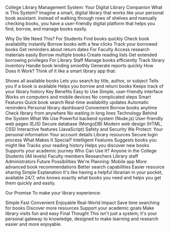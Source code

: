 College Library Management System: Your Digital Library Companion
What is This System?
Imagine a smart, digital library that works like your personal book assistant. Instead of walking through rows of shelves and manually checking books, you have a user-friendly digital platform that helps you find, borrow, and manage books easily.

Why Do We Need This?
For Students
Find books quickly
Check book availability instantly
Borrow books with a few clicks
Track your borrowed books
Get reminders about return dates
For Faculty
Access research materials easily
Borrow multiple books
Create reading lists
Get extended borrowing privileges
For Library Staff
Manage books efficiently
Track library inventory
Handle book lending smoothly
Generate reports quickly
How Does It Work?
Think of it like a smart library app that:

Shows all available books
Lets you search by title, author, or subject
Tells you if a book is available
Helps you borrow and return books
Keeps track of your library history
Key Benefits
Easy to Use
Simple, user-friendly interface
Works on computers and mobile devices
No complicated steps
Smart Features
Quick book search
Real-time availability updates
Automatic reminders
Personal library dashboard
Convenient
Borrow books anytime
Check library from anywhere
No waiting in long lines
Technology Behind the System
What We Use
Powerful backend system (Node.js)
User-friendly web pages (EJS)
Secure database (MongoDB)
Modern web design (HTML, CSS)
Interactive features (JavaScript)
Safety and Security
We Protect:
Your personal information
Your account details
Library resources
Secure login process
What Makes It Special?
Intelligent Features
Suggests books you might like
Tracks your reading history
Helps you discover new books
Supports your academic journey
Who Can Use It?
Anyone in the College
Students (All levels)
Faculty members
Researchers
Library staff
Administrators
Future Possibilities
We're Planning:
Mobile app
More advanced book recommendations
Better search capabilities
Easier resource sharing
Simple Explanation
It's like having a helpful librarian in your pocket, available 24/7, who knows exactly what books you need and helps you get them quickly and easily.

Our Promise
To make your library experience:

Simple
Fast
Convenient
Enjoyable
Real-World Impact
Save time searching for books
Discover more resources
Support your academic goals
Make library visits fun and easy
Final Thought
This isn't just a system; it's your personal gateway to knowledge, designed to make learning and research easier and more enjoyable.
